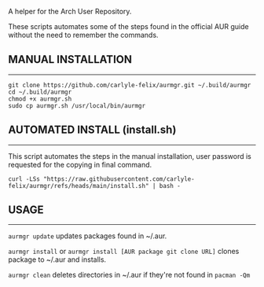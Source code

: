 A helper for the Arch User Repository.

These scripts automates some of the steps found in the official AUR guide without the need to remember the commands.


## MANUAL INSTALLATION
***
```
git clone https://github.com/carlyle-felix/aurmgr.git ~/.build/aurmgr
cd ~/.build/aurmgr
chmod +x aurmgr.sh
sudo cp aurmgr.sh /usr/local/bin/aurmgr
```
## AUTOMATED INSTALL (install.sh)
***
This script automates the steps in the manual installation, user password is
requested for the copying in final command.
```
curl -LSs "https://raw.githubusercontent.com/carlyle-felix/aurmgr/refs/heads/main/install.sh" | bash -
```

## USAGE
***


`aurmgr update` updates packages found in ~/.aur.

`aurmgr install` or `aurmgr install [AUR package git clone URL]` clones package to ~/.aur and installs.

`aurmgr clean` deletes directories in ~/.aur if they're not found in `pacman -Qm`